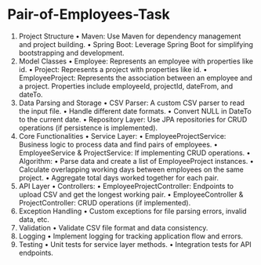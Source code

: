 # Pair-of-Employees-Task
1. Project Structure
   •	Maven: Use Maven for dependency management and project building.
   •	Spring Boot: Leverage Spring Boot for simplifying bootstrapping and development.
2. Model Classes
   •	Employee: Represents an employee with properties like id.
   •	Project: Represents a project with properties like id.
   •	EmployeeProject: Represents the association between an employee and a project. Properties include employeeId, projectId, dateFrom, and dateTo.
3. Data Parsing and Storage
   •	CSV Parser: A custom CSV parser to read the input file.
   •	Handle different date formats.
   •	Convert NULL in DateTo to the current date.
   •	Repository Layer: Use JPA repositories for CRUD operations (if persistence is implemented).
4. Core Functionalities
   •	Service Layer:
   •	EmployeeProjectService: Business logic to process data and find pairs of employees.
   •	EmployeeService & ProjectService: If implementing CRUD operations.
   •	Algorithm:
   •	Parse data and create a list of EmployeeProject instances.
   •	Calculate overlapping working days between employees on the same project.
   •	Aggregate total days worked together for each pair.
5. API Layer
   •	Controllers:
   •	EmployeeProjectController: Endpoints to upload CSV and get the longest working pair.
   •	EmployeeController & ProjectController: CRUD operations (if implemented).
6. Exception Handling
   •	Custom exceptions for file parsing errors, invalid data, etc.
7. Validation
   •	Validate CSV file format and data consistency.
8. Logging
   •	Implement logging for tracking application flow and errors.
9. Testing
   •	Unit tests for service layer methods.
   •	Integration tests for API endpoints.
